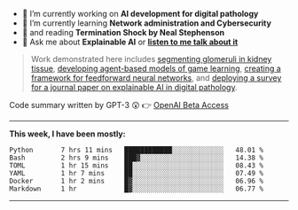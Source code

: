 - 🔭 I’m currently working on **AI development for digital pathology**
- 🌱 I’m currently learning **Network administration and Cybersecurity**
- 📖 and reading **Termination Shock by Neal Stephenson**
- 💬 Ask me about **Explainable AI** or **[listen to me talk about it](https://www.empaia.org/academy-2-3)**

> Work demonstrated here includes [segmenting glomeruli in kidney tissue](https://github.com/theodore-evans/glomeruli-segmentation), [developing agent-based models of game learning](https://github.com/theodore-evans/k-level-reasoning), [creating a framework for feedforward neural networks](https://github.com/theodore-evans/feedforward-neural-network), and [deploying a survey for a journal paper on explainable AI in digital pathology](https://github.com/theodore-evans/xai-in-digital-pathology). 

Code summary written by GPT-3 :astonished: 👉 [OpenAI Beta Access](https://beta.openai.com/)

-------

**This week, I have been mostly:**
<!--START_SECTION:waka-->

```text
Python       7 hrs 11 mins   ████████████░░░░░░░░░░░░░   48.01 %
Bash         2 hrs 9 mins    ███▓░░░░░░░░░░░░░░░░░░░░░   14.38 %
TOML         1 hr 15 mins    ██░░░░░░░░░░░░░░░░░░░░░░░   08.43 %
YAML         1 hr 7 mins     ██░░░░░░░░░░░░░░░░░░░░░░░   07.49 %
Docker       1 hr 2 mins     █▓░░░░░░░░░░░░░░░░░░░░░░░   06.96 %
Markdown     1 hr            █▓░░░░░░░░░░░░░░░░░░░░░░░   06.77 %
```

<!--END_SECTION:waka-->

-------
